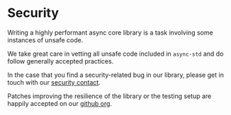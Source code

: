 # Security

Writing a highly performant async core library is a task involving some instances of unsafe code.

We take great care in vetting all unsafe code included in `async-std` and do follow generally accepted practices.

In the case that you find a security-related bug in our library, please get in touch with our [security contact][security-policy].

Patches improving the resilience of the library or the testing setup are happily accepted on our [github org][github].

[security-policy]: /security/policy
[github]: https://github.com/async-rs
